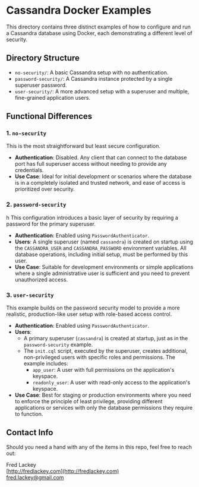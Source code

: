 # Cassandra Docker Examples

This directory contains three distinct examples of how to configure and run a Cassandra database using Docker, each demonstrating a different level of security.

## Directory Structure

-   `no-security/`: A basic Cassandra setup with no authentication.
-   `password-security/`: A Cassandra instance protected by a single superuser password.
-   `user-security/`: A more advanced setup with a superuser and multiple, fine-grained application users.

## Functional Differences

### 1. `no-security`

This is the most straightforward but least secure configuration.

-   **Authentication**: Disabled. Any client that can connect to the database port has full superuser access without needing to provide any credentials.
-   **Use Case**: Ideal for initial development or scenarios where the database is in a completely isolated and trusted network, and ease of access is prioritized over security.

### 2. `password-security`
h
This configuration introduces a basic layer of security by requiring a password for the primary superuser.

-   **Authentication**: Enabled using `PasswordAuthenticator`.
-   **Users**: A single superuser (named `cassandra`) is created on startup using the `CASSANDRA_USER` and `CASSANDRA_PASSWORD` environment variables. All database operations, including initial setup, must be performed by this user.
-   **Use Case**: Suitable for development environments or simple applications where a single administrative user is sufficient and you need to prevent unauthorized access.

### 3. `user-security`

This example builds on the password security model to provide a more realistic, production-like user setup with role-based access control.

-   **Authentication**: Enabled using `PasswordAuthenticator`.
-   **Users**:
    -   A primary superuser (`cassandra`) is created at startup, just as in the `password-security` example.
    -   The `init.cql` script, executed by the superuser, creates additional, non-privileged users with specific roles and permissions. The example includes:
        -   `app_user`: A user with full permissions on the application's keyspace.
        -   `readonly_user`: A user with read-only access to the application's keyspace.
-   **Use Case**: Best for staging or production environments where you need to enforce the principle of least privilege, providing different applications or services with only the database permissions they require to function. 

## Contact Info  

Should you need a hand with any of the items in this repo, feel free to reach out:

Fred Lackey  
[http://fredlackey.com](http://fredlackey.com)  
[fred.lackey@gmail.com](mailto://fred.lackey@gmail.com)
